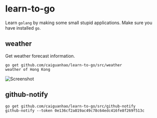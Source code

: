 learn-to-go
===========

Learn `golang` by making some small stupid applications.
Make sure you have installed `go`.

## weather

Get weather forecast information.

```
go get github.com/caiguanhao/learn-to-go/src/weather
weather of Hong Kong
```

![Screenshot](https://cloud.githubusercontent.com/assets/1284703/3951341/89923244-26d4-11e4-8a4b-2e2b23963410.png)

## github-notify

```
go get github.com/caiguanhao/learn-to-go/src/github-notify
github-notify --token 0e136cf2a819ac49c78c64edc416fe8f269f513c
```
